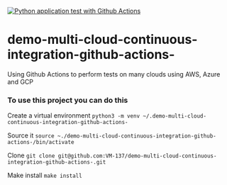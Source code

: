 [![Python application test with Github Actions](https://github.com/VM-137/demo-multi-cloud-continuous-integration-github-actions-/actions/workflows/main.yml/badge.svg)](https://github.com/VM-137/demo-multi-cloud-continuous-integration-github-actions-/actions/workflows/main.yml)

# demo-multi-cloud-continuous-integration-github-actions-
Using Github Actions to perform tests on many clouds using AWS, Azure and GCP 



### To use this project you can do this
Create a virtual environment
```python3 -m venv ~/.demo-multi-cloud-continuous-integration-github-actions-```

Source it
```source ~./demo-multi-cloud-continuous-integration-github-actions-/bin/activate```

Clone
```git clone git@github.com:VM-137/demo-multi-cloud-continuous-integration-github-actions-.git```

Make install
```make install```

